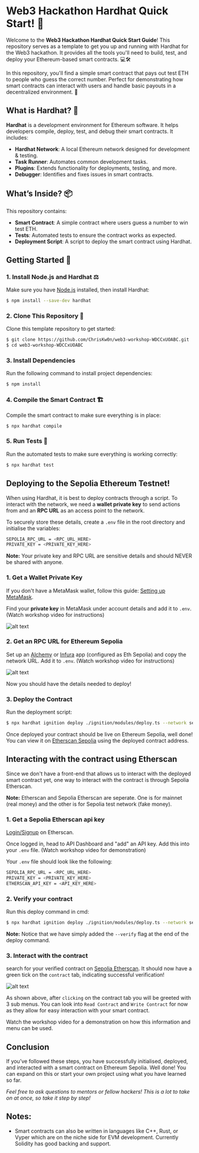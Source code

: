 # Web3 Hackathon Hardhat Quick Start! 🚀

Welcome to the **Web3 Hackathon Hardhat Quick Start Guide**! This repository serves as a template to get you up and running with Hardhat for the Web3 hackathon. It provides all the tools you'll need to build, test, and deploy your Ethereum-based smart contracts. 💻🛠️

In this repository, you'll find a simple smart contract that pays out test ETH to people who guess the correct number. Perfect for demonstrating how smart contracts can interact with users and handle basic payouts in a decentralized environment. 💸

## What is Hardhat? 🧐

**Hardhat** is a development environment for Ethereum software. It helps developers compile, deploy, test, and debug their smart contracts. It includes:

- **Hardhat Network**: A local Ethereum network designed for development & testing.
- **Task Runner**: Automates common development tasks.
- **Plugins**: Extends functionality for deployments, testing, and more.
- **Debugger**: Identifies and fixes issues in smart contracts.

## What’s Inside? 📦

This repository contains:

- **Smart Contract**: A simple contract where users guess a number to win test ETH.
- **Tests**: Automated tests to ensure the contract works as expected.
- **Deployment Script**: A script to deploy the smart contract using Hardhat.

## Getting Started 🏁

### 1. Install Node.js and Hardhat ⚖️

Make sure you have [Node.js](https://nodejs.org/) installed, then install Hardhat:

```bash
$ npm install --save-dev hardhat
```

### 2. Clone This Repository 💽

Clone this template repository to get started:

```bash
$ git clone https://github.com/ChrisKw0n/web3-workshop-WDCCxUOABC.git
$ cd web3-workshop-WDCCxUOABC
```

### 3. Install Dependencies

Run the following command to install project dependencies:

```bash
$ npm install
```

### 4. Compile the Smart Contract 🏗️

Compile the smart contract to make sure everything is in place:

```bash
$ npx hardhat compile
```

### 5. Run Tests 🧪

Run the automated tests to make sure everything is working correctly:

```bash
$ npx hardhat test
```

## Deploying to the Sepolia Ethereum Testnet!

When using Hardhat, it is best to deploy contracts through a script. To interact with the network, we need a **wallet private key** to send actions from and an **RPC URL** as an access point to the network.

To securely store these details, create a `.env` file in the root directory and initialise the variables:

```bash
SEPOLIA_RPC_URL = <RPC_URL_HERE>
PRIVATE_KEY = <PRIVATE_KEY_HERE>
```

**Note:** Your private key and RPC URL are sensitive details and should NEVER be shared with anyone.

### 1. Get a Wallet Private Key

If you don't have a MetaMask wallet, follow this guide: [Setting up MetaMask](https://support.metamask.io/start/getting-started-with-metamask/).

Find your **private key** in MetaMask under account details and add it to `.env`. (Watch workshop video for instructions)

![alt text](images/image-2.png)

### 2. Get an RPC URL for Ethereum Sepolia

Set up an [Alchemy](https://dashboard.alchemy.com/) or [Infura](https://www.infura.io/) app (configured as Eth Sepolia) and copy the network URL. Add it to `.env`. (Watch workshop video for instructions)

![alt text](images/image-4.png)

Now you should have the details needed to deploy!

### 3. Deploy the Contract

Run the deployment script:

```bash
$ npx hardhat ignition deploy ./ignition/modules/deploy.ts --network sepolia
```

Once deployed your contract should be live on Ethereum Sepolia, well done! You can view it on [Etherscan Sepolia](https://sepolia.etherscan.io/) using the deployed contract address.

## Interacting with the contract using Etherscan

Since we don't have a front-end that allows us to interact with the deployed smart contract yet, one way to interact with the contract is through Sepolia Etherscan.

**Note:** Etherscan and Sepolia Etherscan are seperate. One is for mainnet (real money) and the other is for Sepolia test network (fake money).

### 1. Get a Sepolia Etherscan api key

[Login/Signup](https://etherscan.io/login) on Etherscan.

Once logged in, head to API Dashboard and "add" an API key. Add this into your `.env` file. (Watch workshop video for demonstration)

Your `.env` file should look like the following:

```bash
SEPOLIA_RPC_URL = <RPC_URL_HERE>
PRIVATE_KEY = <PRIVATE_KEY_HERE>
ETHERSCAN_API_KEY = <API_KEY_HERE>
```

### 2. Verify your contract

Run this deploy command in cmd:

```bash
$ npx hardhat ignition deploy ./ignition/modules/deploy.ts --network sepolia --verify
```

**Note:** Notice that we have simply added the `--verify` flag at the end of the deploy command.

### 3. Interact with the contract

search for your verified contract on [Sepolia Etherscan](https://sepolia.etherscan.io/). It should now have a green tick on the `contract` tab, indicating successful verification!

![alt text](image.png)

As shown above, after `clicking` on the contract tab you will be greeted with 3 sub menus. You can look into `Read Contract` and `Write Contract` for now as they allow for easy interaction with your smart contract.

Watch the workshop video for a demonstration on how this information and menu can be used.

## Conclusion

If you’ve followed these steps, you have successfully initialised, deployed, and interacted with a smart contract on Ethereum Sepolia. Well done! You can expand on this or start your own project using what you have learned so far.

*Feel free to ask questions to mentors or fellow hackers! This is a lot to take on at once, so take it step by step!*

## Notes:
- Smart contracts can also be written in languages like C++, Rust, or Vyper which are on the niche side for EVM development. Currently Solidity has good backing and support.


